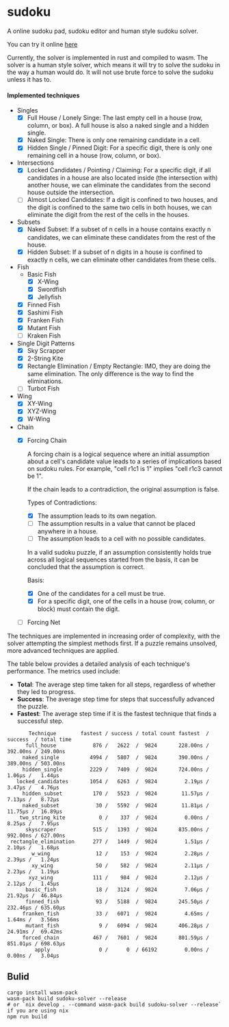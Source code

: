 # sudoku
A online sudoku pad, sudoku editor and human style sudoku solver.

You can try it online [here](https://sudokupad.lihan.fun)

Currently, the solver is implemented in rust and compiled to wasm. The solver is a human style solver, which means it will try to solve the sudoku in the way a human would do. It will not use brute force to solve the sudoku unless it has to.

#### Implemented techniques

- Singles
    - [x] Full House / Lonely Singe: The last empty cell in a house (row, column, or box). A full house is also a naked single and a hidden single.
    - [x] Naked Single: There is only one remaining candidate in a cell.
    - [x] Hidden Single / Pinned Digit: For a specific digit, there is only one remaining cell in a house (row, column, or box).
- Intersections
    - [x] Locked Candidates / Pointing / Claiming: For a specific digit, if all candidates in a house are also located inside (the intersection with) another house, we can eliminate the candidates from the second house outside the intersection.
    - [ ] Almost Locked Candidates: If a digit is confined to two houses, and the digit is confined to the same two cells in both houses, we can eliminate the digit from the rest of the cells in the houses.
- Subsets
    - [x] Naked Subset: If a subset of n cells in a house contains exactly n candidates, we can eliminate these candidates from the rest of the house.
    - [x] Hidden Subset: If a subset of n digits in a house is confined to exactly n cells, we can eliminate other candidates from these cells.
- Fish
    - Basic Fish
        - [x] X-Wing
        - [x] Swordfish
        - [x] Jellyfish
    - [x] Finned Fish
    - [x] Sashimi Fish
    - [x] Franken Fish
    - [x] Mutant Fish
    - [ ] Kraken Fish
- Single Digit Patterns
    - [x] Sky Scrapper
    - [x] 2-String Kite
    - [x] Rectangle Elimination / Empty Rectangle: IMO, they are doing the same elimination. The only difference is the way to find the eliminations.
    - [ ] Turbot Fish
- Wing
    - [x] XY-Wing
    - [x] XYZ-Wing
    - [x] W-Wing
- Chain
    - [x] Forcing Chain

        A forcing chain is a logical sequence where an initial assumption about a cell's candidate value leads to a series of implications based on sudoku rules. For example, "cell r1c1 is 1" implies "cell r1c3 cannot be 1".

        If the chain leads to a contradiction, the original assumption is false.

        Types of Contradictions:
        - [x] The assumption leads to its own negation.
        - [ ] The assumption results in a value that cannot be placed anywhere in a house.
        - [ ] The assumption leads to a cell with no possible candidates.

        In a valid sudoku puzzle, if an assumption consistently holds true across all logical sequences started from the basis, it can be concluded that the assumption is correct.

        Basis:
        - [x] One of the candidates for a cell must be true.
        - [x] For a specific digit, one of the cells in a house (row, column, or block) must contain the digit.

    - [ ] Forcing Net

The techniques are implemented in increasing order of complexity, with the solver attempting the simplest methods first. If a puzzle remains unsolved, more advanced techniques are applied.

The table below provides a detailed analysis of each technique's performance. The metrics used include:

- **Total**: The average step time taken for all steps, regardless of whether they led to progress.
- **Success**: The average step time for steps that successfully advanced the puzzle.
- **Fastest**: The average step time if it is the fastest technique that finds a successful step.

```
       Technique        fastest / success / total count fastest  / success  / total time
      full_house            876 /   2622  /  9824       228.00ns / 392.00ns / 249.00ns
     naked_single          4994 /   5807  /  9824       390.00ns / 389.00ns / 503.00ns
     hidden_single         2229 /   7409  /  9824       724.00ns /   1.06µs /   1.44µs
   locked_candidates       1054 /   6263  /  9824         2.19µs /   3.47µs /   4.76µs
     hidden_subset          170 /   5523  /  9824        11.57µs /   7.13µs /   8.72µs
     naked_subset            30 /   5592  /  9824        11.81µs /  11.75µs /  16.89µs
    two_string_kite           0 /    337  /  9824         0.00ns /   8.25µs /   7.95µs
      skyscraper            515 /   1393  /  9824       835.00ns / 992.00ns / 627.00ns
 rectangle_elimination      277 /   1449  /  9824         1.51µs /   2.10µs /   1.68µs
        w_wing               12 /    153  /  9824         2.28µs /   2.39µs /   1.24µs
        xy_wing              50 /    582  /  9824         2.11µs /   2.23µs /   1.19µs
       xyz_wing             111 /    984  /  9824         2.12µs /   2.12µs /   1.45µs
      basic_fish             18 /   3124  /  9824         7.06µs /  21.92µs /  46.84µs
      finned_fish            93 /   5188  /  9824       245.50µs / 232.46µs / 635.60µs
     franken_fish            33 /   6071  /  9824         4.65ms /   1.64ms /   3.56ms
      mutant_fish             9 /   6094  /  9824       406.28µs /  24.91ms /  69.42ms
     forced_chain           467 /   7601  /  9824       801.59µs / 851.01µs / 698.63µs
         apply                0 /      0  / 66192         0.00ns /   0.00ns /   3.04µs
```

## Bulid

```
cargo install wasm-pack
wasm-pack build sudoku-solver --release
# or `nix develop . --command wasm-pack build sudoku-solver --release` if you are using nix
npm run build
```
